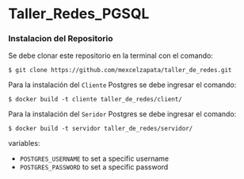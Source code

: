 # Taller_Redes_PGSQL

### Instalacion del Repositorio
Se debe clonar este repositorio en la terminal con el comando:



```
$ git clone https://github.com/mexcelzapata/taller_de_redes.git
```

Para la instalación del `Cliente` Postgres se debe ingresar el comando:
```
$ docker build -t cliente taller_de_redes/client/
```
Para la instalación del `Seridor` Postgres se debe ingresar el comando:
```
$ docker build -t servidor taller_de_redes/servidor/
```




variables:

* `POSTGRES_USERNAME` to set a specific username
* `POSTGRES_PASSWORD` to set a specific password
